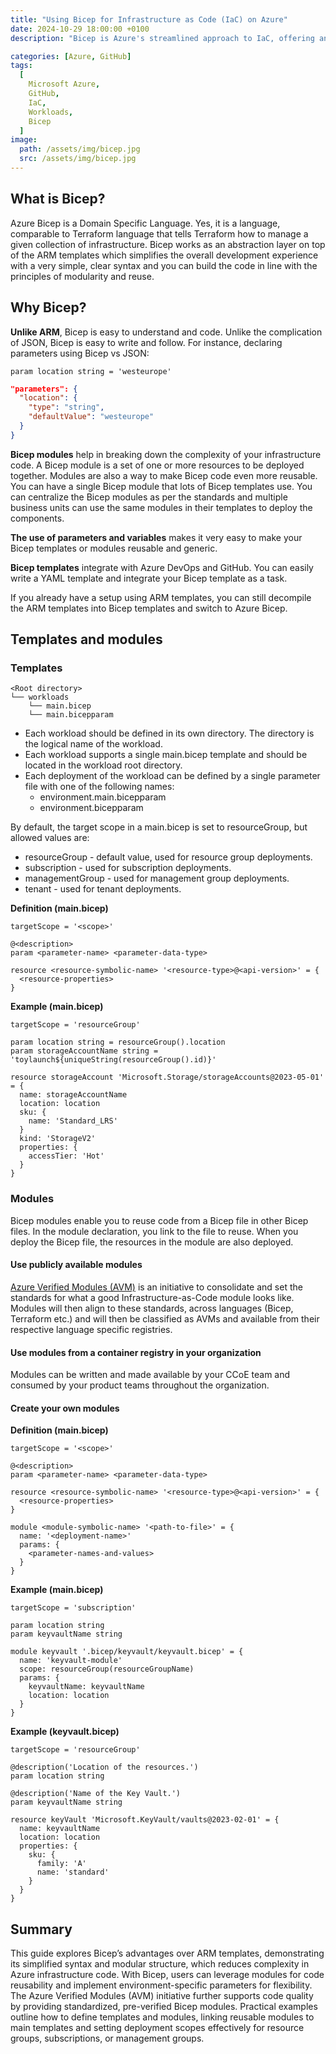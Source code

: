 ```yaml
---
title: "Using Bicep for Infrastructure as Code (IaC) on Azure"
date: 2024-10-29 18:00:00 +0100
description: "Bicep is Azure's streamlined approach to IaC, offering an intuitive syntax to simplify complex ARM-templates."

categories: [Azure, GitHub]
tags:
  [
    Microsoft Azure,
    GitHub,
    IaC, 
    Workloads,
    Bicep
  ]
image:
  path: /assets/img/bicep.jpg
  src: /assets/img/bicep.jpg
---
```


## What is Bicep?

Azure Bicep is a Domain Specific Language. Yes, it is a language, comparable to Terraform language that tells Terraform how to manage a given collection of infrastructure. Bicep works as an abstraction layer on top of the ARM templates which simplifies the overall development experience with a very simple, clear syntax and you can build the code in line with the principles of modularity and reuse.

## Why Bicep?

**Unlike ARM**, Bicep is easy to understand and code. Unlike the complication of JSON, Bicep is easy to write and follow. For instance, declaring parameters using Bicep vs JSON:
```
param location string = 'westeurope'
```
```json
"parameters": {
  "location": {
    "type": "string",
    "defaultValue": "westeurope"
  }
}
```
**Bicep modules** help in breaking down the complexity of your infrastructure code. A Bicep module is a set of one or more resources to be deployed together. Modules are also a way to make Bicep code even more reusable. You can have a single Bicep module that lots of Bicep templates use. You can centralize the Bicep modules as per the standards and multiple business units can use the same modules in their templates to deploy the components.   

**The use of parameters and variables** makes it very easy to make your Bicep templates or modules reusable and generic.

**Bicep templates** integrate with Azure DevOps and GitHub. You can easily write a YAML template and integrate your Bicep template as a task.

If you already have a setup using ARM templates, you can still decompile the ARM templates into Bicep templates and switch to Azure Bicep.

## Templates and modules

### Templates
```
<Root directory>
└── workloads
    └── main.bicep
    └── main.bicepparam
```
- Each workload should be defined in its own directory. The directory is the logical name of the workload.
- Each workload supports a single main.bicep template and should be located in the workload root directory.
- Each deployment of the workload can be defined by a single parameter file with one of the following names:
  - environment.main.bicepparam
  - environment.bicepparam

By default, the target scope in a main.bicep is set to resourceGroup, but allowed values are:

- resourceGroup - default value, used for resource group deployments.
- subscription - used for subscription deployments.
- managementGroup - used for management group deployments.
- tenant - used for tenant deployments.
   
**Definition (main.bicep)**
```
targetScope = '<scope>'

@<description>
param <parameter-name> <parameter-data-type>

resource <resource-symbolic-name> '<resource-type>@<api-version>' = {
  <resource-properties>
}
```

**Example (main.bicep)**
```
targetScope = 'resourceGroup'

param location string = resourceGroup().location
param storageAccountName string = 'toylaunch${uniqueString(resourceGroup().id)}'

resource storageAccount 'Microsoft.Storage/storageAccounts@2023-05-01' = {
  name: storageAccountName
  location: location
  sku: {
    name: 'Standard_LRS'
  }
  kind: 'StorageV2'
  properties: {
    accessTier: 'Hot'
  }
}
```

### Modules
Bicep modules enable you to reuse code from a Bicep file in other Bicep files. In the module declaration, you link to the file to reuse. When you deploy the Bicep file, the resources in the module are also deployed.

#### Use publicly available modules

[Azure Verified Modules (AVM)](https://azure.github.io/Azure-Verified-Modules/indexes/bicep/bicep-resource-modules/) is an initiative to consolidate and set the standards for what a good Infrastructure-as-Code module looks like. Modules will then align to these standards, across languages (Bicep, Terraform etc.) and will then be classified as AVMs and available from their respective language specific registries.

#### Use modules from a container registry in your organization
Modules can be written and made available by your CCoE team and consumed by your product teams throughout the organization.

#### Create your own modules

**Definition (main.bicep)**
```
targetScope = '<scope>'

@<description>
param <parameter-name> <parameter-data-type>

resource <resource-symbolic-name> '<resource-type>@<api-version>' = {
  <resource-properties>
}

module <module-symbolic-name> '<path-to-file>' = {
  name: '<deployment-name>'
  params: {
    <parameter-names-and-values>
  }
}
```

**Example (main.bicep)**
```
targetScope = 'subscription'

param location string
param keyvaultName string

module keyvault '.bicep/keyvault/keyvault.bicep' = {
  name: 'keyvault-module'
  scope: resourceGroup(resourceGroupName)
  params: {
    keyvaultName: keyvaultName
    location: location
  }
}
```

**Example (keyvault.bicep)**
```
targetScope = 'resourceGroup'

@description('Location of the resources.')
param location string

@description('Name of the Key Vault.')
param keyvaultName string

resource keyVault 'Microsoft.KeyVault/vaults@2023-02-01' = {
  name: keyvaultName
  location: location
  properties: {
    sku: {
      family: 'A'
      name: 'standard'
    }
  }
}
```

## Summary
This guide explores Bicep’s advantages over ARM templates, demonstrating its simplified syntax and modular structure, which reduces complexity in Azure infrastructure code. With Bicep, users can leverage modules for code reusability and implement environment-specific parameters for flexibility. The Azure Verified Modules (AVM) initiative further supports code quality by providing standardized, pre-verified Bicep modules. Practical examples outline how to define templates and modules, linking reusable modules to main templates and setting deployment scopes effectively for resource groups, subscriptions, or management groups.